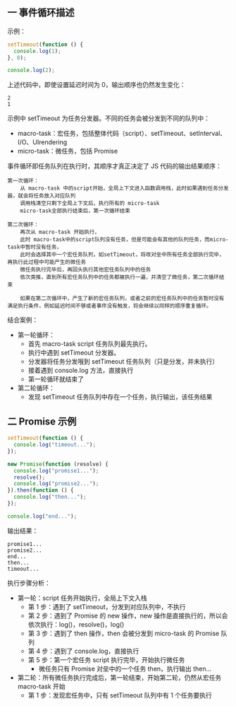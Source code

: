 ## 一 事件循环描述

示例：

```js
setTimeout(function () {
  console.log(1);
}, 0);

console.log(2);
```

上述代码中，即使设置延迟时间为 0，输出顺序也仍然发生变化：

```
2
1
```

示例中 setTimeout 为任务分发器。不同的任务会被分发到不同的队列中：

- macro-task：宏任务，包括整体代码（script）、setTimeout、setInterval、I/O、UIrendering
- micro-task：微任务，包括 Promise

事件循环即任务队列在执行时，其顺序才真正决定了 JS 代码的输出结果顺序：

```
第一次循环：
    从 macro-task 中的script开始，全局上下文进入函数调用栈，此时如果遇到任务分发器，就会将任务放入对应队列
    调用栈清空只剩下全局上下文后，执行所有的 micro-task
    micro-task全部执行结束后，第一次循环结束

第二次循环：
    再次从 macro-task 开始执行，
    此时 macro-task中的script队列没有任务，但是可能会有其他的队列任务，而micro-task中暂时没有任务，
    此时会选择其中一个宏任务队列，如setTimeout，将改对垒中所有任务全部执行完毕，再执行此过程中可能产生的微任务
    微任务执行完毕后，再回头执行其他宏任务队列中的任务
    依次类推，直到所有宏任务队列中的任务都被执行一遍，并清空了微任务，第二次循环结束

    如果在第二次循环中，产生了新的宏任务队列，或者之前的宏任务队列中的任务暂时没有满足执行条件，例如延迟时间不够或者事件没有触发，将会继续以同样的顺序重复循环。
```

结合案例：

- 第一轮循环：
  - 首先 macro-task script 任务队列最先执行。
  - 执行中遇到 setTimeout 分发器。
  - 分发器将任务分发哦到 setTimeout 任务队列（只是分发，并未执行）
  - 接着遇到 console.log 方法，直接执行
  - 第一轮循环就结束了
- 第二轮循环：
  - 发现 setTimeout 任务队列中存在一个任务，执行输出，该任务结果

## 二 Promise 示例

```js
setTimeout(function () {
  console.log("timeout...");
});

new Promise(function (resolve) {
  console.log("promise1...");
  resolve();
  console.log("promise2...");
}).then(function () {
  console.log("then...");
});

console.log("end...");
```

输出结果：

```
promise1...
promise2...
end...
then...
timeout...
```

执行步骤分析：

- 第一轮：script 任务开始执行，全局上下文入栈
  - 第 1 步：遇到了 setTimeout，分发到对应队列中，不执行
  - 第 2 步：遇到了 Promise 的 new 操作，new 操作是直接执行的，所以会依次执行：log()，resolve()，log()
  - 第 3 步：遇到了 then 操作，then 会被分发到 micro-task 的 Promise 队列
  - 第 4 步：遇到了 console.log，直接执行
  - 第 5 步：第一个宏任务 script 执行完毕，开始执行微任务
    - 微任务只有 Promise 对垒中的一个任务 then，执行输出 then...
- 第二轮：所有微任务执行完成后，第一轮结束，开始第二轮，仍然从宏任务 macro-task 开始
  - 第 1 步：发现宏任务中，只有 setTimeout 队列中有 1 个任务要执行
